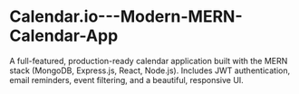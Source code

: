# Calendar.io---Modern-MERN-Calendar-App
A full-featured, production-ready calendar application built with the MERN stack (MongoDB, Express.js, React, Node.js). Includes JWT authentication, email reminders, event filtering, and a beautiful, responsive UI.
